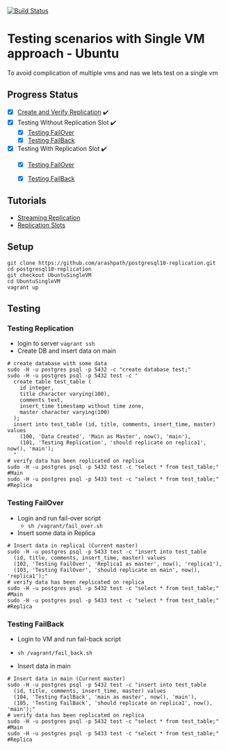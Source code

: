 [![Build Status](https://travis-ci.org/arashpath/postgresql10-replication.svg?branch=UbuntuSingleVM)](https://travis-ci.org/arashpath/postgresql10-replication)
# Testing scenarios with Single VM approach - Ubuntu 
To avoid complication of multiple vms and nas we lets test on a single vm

## Progress Status
- [x] [Create and Verify Replication](#testing-replication) :heavy_check_mark:
- [x] Testing Without Replication Slot :heavy_check_mark:
  - [x] [Testing FailOver](#testing-failover) 
  - [x] [Testing FailBack](#testing-failback) 
- [x] Testing With Replication Slot :heavy_check_mark:
  - [x] [Testing FailOver](#testing-failover) 
  - [x] [Testing FailBack](#testing-failback)


## Tutorials
- [Streaming Replication](https://www.scalingpostgres.com/tutorials/postgresql-streaming-replication/)
- [Replication Slots](https://www.scalingpostgres.com/tutorials/postgresql-replication-slots/)

## Setup
```
git clone https://github.com/arashpath/postgresql10-replication.git
cd postgresql10-replication
git checkout UbuntuSingleVM
cd UbuntuSingleVM
vagrant up
```

## Testing
### Testing Replication
* login to server
`vagrant ssh`
* Create DB and insert data on main
```
# create database with some data
sudo -H -u postgres psql -p 5432 -c "create database test;" 
sudo -H -u postgres psql -p 5432 test -c " 
  create table test_table ( 
    id integer, 
    title character varying(100), 
    comments text, 
    insert_time timestamp without time zone, 
    master character varying(100) 
  );   
  insert into test_table (id, title, comments, insert_time, master) values 
    (100, 'Data Created', 'Main as Master', now(), 'main'), 
    (101, 'Testing Replication', 'should replicate on replica1', now(), 'main');
  "
# verify data has been replicated on replica
sudo -H -u postgres psql -p 5432 test -c "select * from test_table;"  #Main
sudo -H -u postgres psql -p 5433 test -c "select * from test_table;"  #Replica 
```

### Testing FailOver
* Login and run fail-over script
  - `sh /vagrant/fail_over.sh` 
* Insert some data in Replica
```
# Insert data in replica1 (Current master)
sudo -H -u postgres psql -p 5433 test -c "insert into test_table 
  (id, title, comments, insert_time, master) values 
  (102, 'Testing FailOver', 'Replica1 as master', now(), 'replica1'), 
  (103, 'Testing FailOver', 'should replicate on main', now(), 'replica1');"  
# verify data has been replicated on replica
sudo -H -u postgres psql -p 5432 test -c "select * from test_table;"  #Main
sudo -H -u postgres psql -p 5433 test -c "select * from test_table;"  #Replica  
```

### Testing FailBack
* Login to VM and run fail-back script
- `sh /vagrant/fail_back.sh`
* Insert data in main
```
# Insert data in main (Current master)
sudo -H -u postgres psql -p 5432 test -c "insert into test_table 
  (id, title, comments, insert_time, master) values 
  (104, 'Testing FailBack', 'main as master', now(), 'main'), 
  (105, 'Testing FailBack', 'should replicate on replica1', now(), 'main');" 
# verify data has been replicated on replica
sudo -H -u postgres psql -p 5432 test -c "select * from test_table;"  #Main
sudo -H -u postgres psql -p 5433 test -c "select * from test_table;"  #Replica 
```